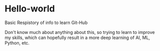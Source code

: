# Hello-world
Basic Respistory of info to learn Git-Hub

Don't know much about anything about this, so trying to learn to improve my skills, which can hopefully result in a more deep learning of AI, ML, Python, etc.
